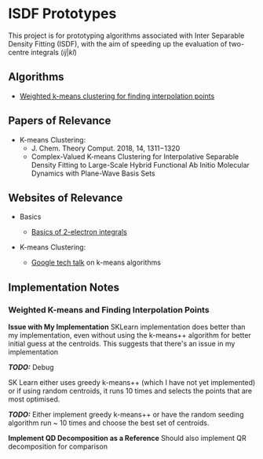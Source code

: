 # ISDF Prototypes

This project is for prototyping algorithms associated with Inter Separable Density Fitting (ISDF), with the aim of
speeding up the evaluation of two-centre integrals $(ij|kl)$


## Algorithms

* [Weighted k-means clustering for finding interpolation points](src/isdf_prototyping/interpolation_points.py)


## Papers of Relevance

* K-means Clustering:
  * J. Chem. Theory Comput. 2018, 14, 1311−1320
  * Complex-Valued K-means Clustering for Interpolative Separable Density Fitting to Large-Scale Hybrid Functional 
    Ab Initio Molecular Dynamics with Plane-Wave Basis Sets


## Websites of Relevance

* Basics
  * [Basics of 2-electron integrals](http://vergil.chemistry.gatech.edu/notes/permsymm/permsymm.pdf)

* K-means Clustering:
  * [Google tech talk](https://www.youtube.com/watch?v=NDAVDRFMh_0) on k-means algorithms


## Implementation Notes

### Weighted K-means and Finding Interpolation Points

**Issue with My Implementation**
SKLearn implementation does better than my implementation, even without using the k-means++ algorithm for better 
initial guess at the centroids. This suggests that there's an issue in my implementation
 
_**TODO:**_ Debug

SK Learn either uses greedy k-means++ (which I have not yet implemented) or if using random centroids, it runs 10 times
and selects the points that are most optimised.

_**TODO:**_ Either implement greedy k-means++ or have the random seeding algorithm run ~ 10 times and choose the best set of
centroids.

**Implement QD Decomposition as a Reference**
Should also implement QR decomposition for comparison

